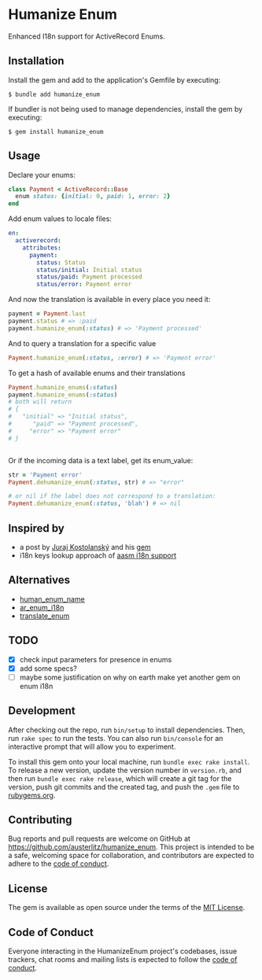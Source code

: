 # Humanize Enum

Enhanced I18n support for ActiveRecord Enums.

## Installation

Install the gem and add to the application's Gemfile by executing:

    $ bundle add humanize_enum

If bundler is not being used to manage dependencies, install the gem by executing:

    $ gem install humanize_enum

## Usage

Declare your enums:

```ruby
class Payment < ActiveRecord::Base
  enum status: {initial: 0, paid: 1, error: 2}
end
```

Add enum values to locale files:
```yaml
en:
  activerecord:
    attributes:
      payment:
        status: Status
        status/initial: Initial status
        status/paid: Payment processed
        status/error: Payment error
```

And now the translation is available in every place you need it:

```ruby
payment = Payment.last
payment.status # => :paid
payment.humanize_enum(:status) # => 'Payment processed'
```

And to query a translation for a specific value
```ruby
Payment.humanize_enum(:status, :error) # => 'Payment error'
```

To get a hash of available enums and their translations
```ruby
Payment.humanize_enums(:status)
payment.humanize_enums(:status)  
# both will return
# {
#   "initial" => "Initial status", 
#      "paid" => "Payment processed", 
#     "error" => "Payment error"
# }



```

Or if the incoming data is a text label, get its enum_value:
```ruby
str = 'Payment error'
Payment.dehumanize_enum(:status, str) # => "error"

# or nil if the label does not correspond to a translation:
Payment.dehumanize_enum(:status, 'blah') # => nil 
```

## Inspired by

- a post by [Juraj Kostolanský](https://www.kostolansky.sk/posts/localize-rails-enums/) and
  his [gem](https://github.com/jkostolansky/human_enum_name)
- i18n keys lookup approach of [aasm i18n support](https://github.com/aasm/aasm/wiki/I18n-support)

## Alternatives

- [human_enum_name](https://github.com/jkostolansky/human_enum_name)
- [ar_enum_i18n](https://github.com/dalpo/ar_enum_i18n)
- [translate_enum](https://github.com/shlima/translate_enum)

## TODO
- [x] check input parameters for presence in enums
- [x] add some specs?
- [ ] maybe some justification on why on earth make yet another gem on enum i18n  

## Development

After checking out the repo, run `bin/setup` to install dependencies. Then, run `rake spec` to run the tests. You can
also run `bin/console` for an interactive prompt that will allow you to experiment.

To install this gem onto your local machine, run `bundle exec rake install`. To release a new version, update the
version number in `version.rb`, and then run `bundle exec rake release`, which will create a git tag for the version,
push git commits and the created tag, and push the `.gem` file to [rubygems.org](https://rubygems.org).

## Contributing

Bug reports and pull requests are welcome on GitHub at https://github.com/austerlitz/humanize_enum. This project is
intended to be a safe, welcoming space for collaboration, and contributors are expected to adhere to
the [code of conduct](https://github.com/austerlitz/humanize_enum/blob/master/CODE_OF_CONDUCT.md).

## License

The gem is available as open source under the terms of the [MIT License](https://opensource.org/licenses/MIT).

## Code of Conduct

Everyone interacting in the HumanizeEnum project's codebases, issue trackers, chat rooms and mailing lists is expected
to follow the [code of conduct](https://github.com/austerlitz/humanize_enum/blob/master/CODE_OF_CONDUCT.md).
